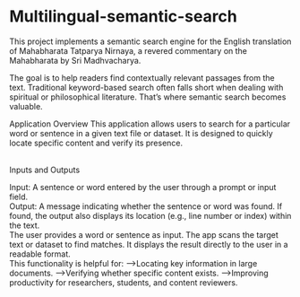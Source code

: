 # Multilingual-semantic-search
This project implements a semantic search engine for the English translation of Mahabharata Tatparya Nirnaya, a revered commentary on the Mahabharata by Sri Madhvacharya.

The goal is to help readers find contextually relevant passages from the text. Traditional keyword-based search often falls short when dealing with spiritual or philosophical literature. That’s where semantic search becomes valuable.


Application Overview 
This application allows users to search for a particular word or sentence in a given text file or dataset. It is designed to quickly locate specific content and verify its presence.

</br>
Inputs and Outputs

Input:
A sentence or word entered by the user through a prompt or input field.
</br>
Output:
A message indicating whether the sentence or word was found.
If found, the output also displays its location (e.g., line number or index) within the text.
</br>
The user provides a word or sentence as input.
The app scans the target text or dataset to find matches.
It displays the result directly to the user in a readable format.
</br>
This functionality is helpful for:
-->Locating key information in large documents.
-->Verifying whether specific content exists.
-->Improving productivity for researchers, students, and content reviewers.


